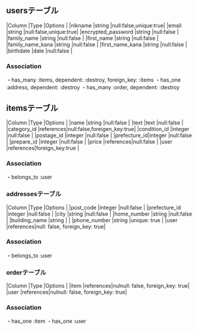 ## usersテーブル

|Column             |Type     |Options               |
|nikname            |string   |null:false,unique:true|
|email              |string   |null:false,unique:true|
|encrypted_password |string   |null:false            |
|family_name        |string   |null:false            |
|first_name         |string   |null:false            |
|family_name_kana   |string   |null:false            |
|first_name_kana    |string   |null:false            |
|birthdate          |date     |null:false            |

### Association
・has_many :items, dependent: :destroy, foreign_key: :items
・has_one :address, dependent: :destroy
・has_many :order, dependent: :destroy

## itemsテーブル

|Column       |Type      |Options                     |
|name         |string    |null:false                  |
|text         |text      |null:false                  |
|category_id  |references|null:false,foreigen_key:true|
|condition_id |integer   |null:false                  |
|postage_id   |integer   |null:false                  |
|prefecture_id|integer   |null:false                  |
|prepare_id   |integer   |null:false                  |
|price        |references|null:false                  |
|user         |references|foreign_key:true            |


### Association
・belongs_to :user


### addressesテーブル

|Column          |Type      |Options                       |
|post_code       |integer   |null:false                    |
|prefecture_id   |integer   |null:false                    |
|city            |string    |null:false                    |
|home_number     |string    |null:false                    |
|building_name   |string    |                              |
|phone_number    |string    |unique: true                  |
|user            |references|null: false, foreign_key: true|


### Association
・belongs_to :user

### orderテーブル

|Column          |Type      |Options                          |
|item            |references|nulnull: false, foreign_key: true|
|user            |references|nulnull: false, foreign_key: true|

### Association
・has_one :item
・has_one :user
